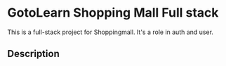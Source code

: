 # GotoLearn Shopping Mall Full stack
This is a full-stack project for Shoppingmall. It's a role in auth and user.
## Description
